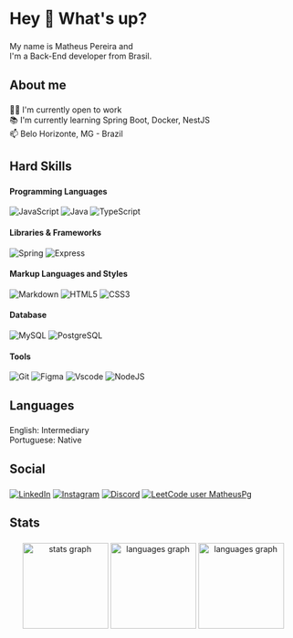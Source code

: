 <h1 align="left">Hey 👋 What's up?</h1>

###

<p align="left">My name is Matheus Pereira and <br>I'm a Back-End developer from Brasil.</p>

###

<h2 align="left">About me</h2>

###

<p align="left">👨‍💻 I'm currently open to work<br>📚 I'm currently learning Spring Boot, Docker, NestJS<br>📫 Belo Horizonte, MG - Brazil</p>

###

<h2 align="left">Hard Skills</h2>

###

#### Programming Languages

![JavaScript](https://img.shields.io/badge/JavaScript-F7DF1E?style=for-the-badge&logo=javascript&logoColor=black)
![Java](https://img.shields.io/badge/java-%23ED8B00.svg?style=for-the-badge&logo=openjdk&logoColor=white)
![TypeScript](https://img.shields.io/badge/TypeScript-007ACC?style=for-the-badge&logo=typescript&logoColor=white)

#### Libraries & Frameworks

![Spring](https://img.shields.io/badge/spring-%236DB33F.svg?style=for-the-badge&logo=spring&logoColor=white)
![Express](https://img.shields.io/badge/express.js-%23404d59.svg?style=for-the-badge&logo=express&logoColor=%2361DAFB)

#### Markup Languages and Styles

![Markdown](https://img.shields.io/badge/Markdown-000?style=for-the-badge&logo=markdown)
![HTML5](https://img.shields.io/badge/HTML5-E34F26?style=for-the-badge&logo=html5&logoColor=white)
![CSS3](https://img.shields.io/badge/CSS3-1572B6?style=for-the-badge&logo=css3&logoColor=white)

#### Database

![MySQL](https://img.shields.io/badge/MySQL-00000F?style=for-the-badge&logo=mysql&logoColor=white)
![PostgreSQL](https://img.shields.io/badge/PostgreSQL-000?style=for-the-badge&logo=postgresql)

#### Tools

![Git](https://img.shields.io/badge/GIT-E44C30?style=for-the-badge&logo=git&logoColor=white)
![Figma](https://img.shields.io/badge/Figma-696969?style=for-the-badge&logo=figma&logoColor=figma)
![Vscode](https://img.shields.io/badge/Vscode-007ACC?style=for-the-badge&logo=visual-studio-code&logoColor=white)
![NodeJS](https://img.shields.io/badge/node.js-6DA55F?style=for-the-badge&logo=node.js&logoColor=white)

###

<h2 align="left">Languages</h2>

###

<p align="left">English: Intermediary <br>Portuguese: Native</p>

###

<h2 align="left">Social</h2>

###

[![LinkedIn](https://img.shields.io/badge/LinkedIn-0077B5?style=for-the-badge&logo=linkedin&logoColor=white)](https://www.linkedin.com/in/Matheuspereiragonsalves/)
[![Instagram](https://img.shields.io/badge/-Instagram-%23E4405F?style=for-the-badge&logo=instagram&logoColor=white)](https://www.instagram.com/japinha_pvd4/)
[![Discord](https://img.shields.io/badge/Discord-7289DA?style=for-the-badge&logo=discord&logoColor=white)](https://discord.com/channels/@japoneix_/)
[![LeetCode user MatheusPg](https://img.shields.io/badge/dynamic/json?style=for-the-badge&labelColor=black&color=%23ffa116&label=Solved&query=solvedOverTotal&url=https%3A%2F%2Fleetcode-badge.vercel.app%2Fapi%2Fusers%2FMatheusPg&logo=leetcode&logoColor=yellow)](https://leetcode.com/MatheusPg/)


###

<h2 align="left">Stats</h2>

###

<div align="center">
  <img src="https://github-readme-stats.vercel.app/api?username=Matheuspgonsalves&theme=transparent&bg_color=000&border_color=30A3DC&show_icons=true&icon_color=30A3DC&title_color=E94D5F&text_color=FFF" height="150" alt="stats graph"  />
  <img src="https://github-readme-stats-git-masterrstaa-rickstaa.vercel.app/api/top-langs/?username=Matheuspgonsalves&layout=compact&bg_color=000&border_color=30A3DC&title_color=E94D5F&text_color=FFF" height="150" alt="languages graph"  />
  <img src="https://streak-stats.demolab.com/?user=Matheuspgonsalves&theme=bear&background=000&border=30A3DC&dates=FFF" height="150" alt="languages graph"  />
</div>

###
